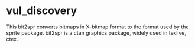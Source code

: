 # vul_discovery
This bit2spr converts bitmaps in X-bitmap format to the format used by the sprite package.
bit2spr is a ctan graphics package, widely used in texlive, ctex.

